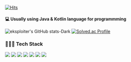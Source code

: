 <!--## 👋🏻 Welcome my github profile ! 
- 🧑🏻‍🏫   Department of EE (Electronic Engineering)
- :iphone:  Android Mobile App Developer 
&hide_border=true🥉🥈-->
[![Hits](https://hits.seeyoufarm.com/api/count/incr/badge.svg?url=https%3A%2F%2Fgithub.com%2Feksploiter&count_bg=%2379C83D&title_bg=%23555555&icon=&icon_color=%23E7E7E7&title=hits&edge_flat=false)](https://hits.seeyoufarm.com)
<br>

#### 💻 Usually using Java & Kotlin language for programmming

![eksploiter's GitHub stats-Dark](https://github-readme-stats.vercel.app/api?username=eksploiter&show_icons=true&theme=dark&bg_color=0d1117)
[![Solved.ac Profile](http://mazassumnida.wtf/api/v2/generate_badge?boj=minsu_510)](https://solved.ac/minsu_510/)

### 🧑🏻‍💻 Tech Stack 
<div align="left">
    <img src="https://img.shields.io/badge/Java-007396?style=flat-square&logo=OpenJDK&logoColor=white"/>
    <img src="https://img.shields.io/badge/Kotlin-7F52FF?style=flat-square&logo=Kotlin&logoColor=white"/>
    <img src="https://img.shields.io/badge/Android-34A853?style=flat-square&logo=Android&logoColor=white"/>
    <img src="https://img.shields.io/badge/Spring-6DB33F?style=flat-square&logo=Spring&logoColor=white"/>
    <img src="https://img.shields.io/badge/MySQL-4479A1?style=flat-square&logo=MySQL&logoColor=white"/>
    <img src="https://img.shields.io/badge/React-61DAFB?style=flat-square&logo=React&logoColor=black"/>
    <img src="https://img.shields.io/badge/Git-F05032?style=flat-square&logo=Git&logoColor=white"/>
</div>

<!--![Top Langs](https://github-readme-stats.vercel.app/api/top-langs/?username=eksploiter&layout=compact&title_color=ffffff&bg_color=0d1117&hide_border=true)-->

 <!--### 💡 Experience

- 2023.09.01 - 12.23 : 캡스톤 디자인 경진대회 / 건너가유 (스마트 횡단보도 시스템) 🥉
- 2024.03.04 - 06.14 : 캡스톤 디자인 경진대회 / 하이루 (하루 2L 루틴) 🥈
- 2024.06.17 - 07.17 : James Dyson Award / HiRou
- 2024.07.13 - 08.04 : ‎Gemini AI Hackathon with Google / Tag Doctor
- 2024.10.04 - 10.06 : DIVE 2024 Hackathon / Track2 - 바다 환경 지킴이 사업 (해초롬)-->

<!--### :octocat: My GitHub Stats-->
<!--
![Top Langs](https://github-readme-stats.vercel.app/api/top-langs/?username=thanx-To-Dev-Minsoo&layout=compact&title_color=ffffff&bg_color=0d1117&hide_border=true)
<img src="https://img.shields.io/badge/Firebase-DD2C00?style=flat-square&logo=Firebase&logoColor=white"/>
<img src="https://img.shields.io/badge/MaterialDesign-757575?style=flat-square&logo=MaterialDesign&logoColor=white"/>
<img src="https://img.shields.io/badge/Figma-F24E1E?style=flat-square&logo=Figma&logoColor=white"/>
<img src="https://img.shields.io/badge/npm-CB3837?style=flat-square&logo=npm&logoColor=white"/>
<img src="https://img.shields.io/badge/SQLite-003B57?style=flat-square&logo=SQLite&logoColor=white"/>
<img src="https://img.shields.io/badge/AndroidStudio-3DDC84?style=flat-square&logo=AndroidStudio&logoColor=white"/>
<img src="https://img.shields.io/badge/Gradle-02303A?style=flat-square&logo=Gradle&logoColor=white"/>
<img src="https://img.shields.io/badge/JetpackCompose-4285F4?style=flat-square&logo=JetpackCompose&logoColor=white"/>

<div align="left">
    <img src="https://img.shields.io/badge/Spring-6DB33F?style=flat-square&logo=Spring&logoColor=white"/>
    <img src="https://img.shields.io/badge/MySQL-4479A1?style=flat-square&logo=MySQL&logoColor=white"/>
    <img src="https://img.shields.io/badge/HTML-E34F26?style=flat-square&logo=html5&logoColor=white"/>
    <img src="https://img.shields.io/badge/CSS-1572B6?style=flat-square&logo=css3&logoColor=white"/>
    <img src="https://img.shields.io/badge/React-61DAFB?style=flat-square&logo=React&logoColor=black"/>
    <img src="https://img.shields.io/badge/WebStorm-000000?style=flat-square&logo=WebStorm&logoColor=white"/>
</div>
- 2023.09.01 - 12.23 : Capstone Design for the 2nd semester of the 3rd grade / Smart crosswalk system
- 2024.03.04 - 06.14 : Capstone Design for the 1nd semester of the 4rd grade / Hydration intake routine (Hirou)
-->
